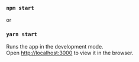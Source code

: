### `npm start`

or

### `yarn start`

Runs the app in the development mode.<br>
Open [http://localhost:3000](http://localhost:3000) to view it in the browser.


